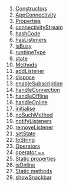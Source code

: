 1.  [Constructors](view_model_connectivity_view_model/AppConnectivity-class.html#constructors)
2.  [AppConnectivity](view_model_connectivity_view_model/AppConnectivity/AppConnectivity.html)
3.  [Properties](view_model_connectivity_view_model/AppConnectivity-class.html#instance-properties)
4.  [connectivityStream](view_model_connectivity_view_model/AppConnectivity/connectivityStream.html)
5.  [hashCode](https://api.flutter.dev/flutter/dart-core/Object/hashCode.html)
6.  [hasListeners](https://api.flutter.dev/flutter/foundation/ChangeNotifier/hasListeners.html)
7.  [isBusy](view_model_base_view_model/BaseModel/isBusy.html)
8.  [runtimeType](https://api.flutter.dev/flutter/dart-core/Object/runtimeType.html)
9.  [state](view_model_base_view_model/BaseModel/state.html)
10. [Methods](view_model_connectivity_view_model/AppConnectivity-class.html#instance-methods)
11. [addListener](https://api.flutter.dev/flutter/foundation/ChangeNotifier/addListener.html)
12. [dispose](view_model_connectivity_view_model/AppConnectivity/dispose.html)
13. [enableSubscription](view_model_connectivity_view_model/AppConnectivity/enableSubscription.html)
14. [handleConnection](view_model_connectivity_view_model/AppConnectivity/handleConnection.html)
15. [handleOffline](view_model_connectivity_view_model/AppConnectivity/handleOffline.html)
16. [handleOnline](view_model_connectivity_view_model/AppConnectivity/handleOnline.html)
17. [initialise](view_model_connectivity_view_model/AppConnectivity/initialise.html)
18. [noSuchMethod](https://api.flutter.dev/flutter/dart-core/Object/noSuchMethod.html)
19. [notifyListeners](https://api.flutter.dev/flutter/foundation/ChangeNotifier/notifyListeners.html)
20. [removeListener](https://api.flutter.dev/flutter/foundation/ChangeNotifier/removeListener.html)
21. [setState](view_model_base_view_model/BaseModel/setState.html)
22. [toString](https://api.flutter.dev/flutter/dart-core/Object/toString.html)
23. [Operators](view_model_connectivity_view_model/AppConnectivity-class.html#operators)
24. [operator
    ==](https://api.flutter.dev/flutter/dart-core/Object/operator_equals.html)
25. [Static
    properties](view_model_connectivity_view_model/AppConnectivity-class.html#static-properties)
26. [isOnline](view_model_connectivity_view_model/AppConnectivity/isOnline.html)
27. [Static
    methods](view_model_connectivity_view_model/AppConnectivity-class.html#static-methods)
28. [showSnackbar](view_model_connectivity_view_model/AppConnectivity/showSnackbar.html)
